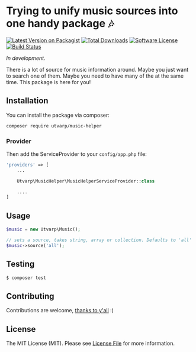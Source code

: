 # Trying to unify music sources into one handy package 🎶

[![Latest Version on Packagist](https://img.shields.io/packagist/v/utvarp/music-helper.svg?style=flat-square)](https://packagist.org/packages/utvarp/music-helper)
[![Total Downloads](https://img.shields.io/packagist/dt/utvarp/music-helper.svg?style=flat-square)](https://packagist.org/packages/utvarp/music-helper)
[![Software License](https://img.shields.io/badge/license-MIT-brightgreen.svg?style=flat-square)](LICENSE.md)
[![Build Status](https://img.shields.io/travis/utvarp/music-helper/master.svg?style=flat-square)](https://travis-ci.org/utvarp/music-helper)

*In development.*

There is a lot of source for music information around. Maybe you just want to search one of them. Maybe you need to have many of the at the same time. This package is here for you!

## Installation

You can install the package via composer:

```bash
composer require utvarp/music-helper
```

### Provider

Then add the ServiceProvider to your `config/app.php` file:

```php
'providers' => [
    ...

    Utvarp\MusicHelper\MusicHelperServiceProvider::class

    ....
]
```

## Usage

```php
$music = new Utvarp\Music();

// sets a source, takes string, array or collection. Defaults to 'all' if no parameters.
$music->source('all');
```

## Testing

```bash
$ composer test
```

## Contributing

Contributions are welcome, [thanks to y'all](https://github.com/utvarp/music-helper/graphs/contributors) :)

## License

The MIT License (MIT). Please see [License File](LICENSE.md) for more information.
